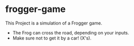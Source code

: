 # frogger-game

This Project is a simulation of a Frogger game. 
* The Frog can cross the road, depending on your inputs. 
* Make sure not to get it by a car! (X's).
